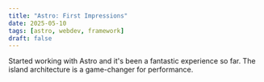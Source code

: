 ```yaml
---
title: "Astro: First Impressions"
date: 2025-05-10
tags: [astro, webdev, framework]
draft: false
---
```


Started working with Astro and it's been a fantastic experience so far.
The island architecture is a game-changer for performance.